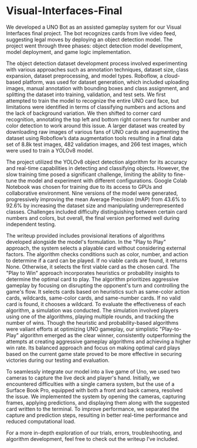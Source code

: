 # Visual-Interfaces-Final

We developed a UNO Bot as an assisted gameplay system for our Visual Interfaces final project. The bot recognizes cards from live video feed, suggesting legal moves by deploying an object detection model. The project went through three phases: object detection model development, model deployment, and game logic implementation. 

The object detection dataset development process involved experimenting with various approaches such as annotation techniques, dataset size, class expansion, dataset preprocessing, and model types. Roboflow, a cloud-based platform, was used for dataset generation, which included uploading images, manual annotation with bounding boxes and class assignment, and splitting the dataset into training, validation, and test sets. We first attempted to train the model to recognize the entire UNO card face, but limitations were identified in terms of classifying numbers and actions and the lack of background variation. We then shifted to corner card recognition, annotating the top left and bottom right corners for number and color detection to work around this issue. A larger dataset was created by downloading raw images of various fans of UNO cards and augmenting the dataset using Roboflow’s data augmentation tools resulting in a final data set of 8.8k test images, 482 validation images, and 266 test images, which were used to train a YOLOv8 model.

The project utilized the YOLOv8 object detection algorithm for its accuracy and real-time capabilities in detecting and classifying objects. However, the slow training time posed a significant challenge, limiting the ability to fine-tune the model and experiment with different configurations. Google Colab Notebook was chosen for training due to its access to GPUs and collaborative environment.  Nine versions of the model were generated, progressively improving the mean Average Precision (mAP) from 43.6% to 92.6% by increasing the dataset size and manipulating underrepresented classes. Challenges included difficulty distinguishing between certain card numbers and colors, but overall, the final version performed well during independent testing.

The writeup provided includes provisional iterations of algorithms developed alongside the model's formulation. In the "Play to Play" approach, the system selects a playable card without considering external factors. The algorithm checks conditions such as color, number, and action to determine if a card can be played. If no viable cards are found, it returns None. Otherwise, it selects the first viable card as the chosen card. The "Play to Win" approach incorporates heuristics or probability insights to determine the optimal card to play. The algorithm prioritizes aggressive gameplay by focusing on disrupting the opponent's turn and controlling the game's flow. It selects cards based on heuristics such as same-color action cards, wildcards, same-color cards, and same-number cards. If no valid card is found, it chooses a wildcard. To evaluate the effectiveness of each algorithm, a simulation was conducted. The simulation involved players using one of the algorithms, playing multiple rounds, and tracking the number of wins. Though the heuristic and probability-based algorithms were valiant efforts at optimizing UNO gameplay, our simplistic "Play-to-Play" algorithm emerged as the clear winner, consistently outperforming the attempts at creating aggressive gameplay algorithms and achieving a higher win rate. Its balanced approach and focus on making optimal card plays based on the current game state proved to be more effective in securing victories during our testing and evaluation.

To seamlessly integrate our model into a live game of Uno, we used two cameras to capture the live deck and player's hand. Initially, we encountered difficulties with a single camera system, but the use of a Surface Book Pro, equipped with both a front and back camera, resolved the issue. We implemented the system by opening the cameras, capturing frames, applying predictions, and displaying them along with the suggested card written to the terminal. To improve performance, we separated the capture and prediction steps, resulting in better real-time performance and reduced computational load.

For a more in-depth exploration of our trials, errors, troubleshooting, and algorithm development, feel free to check out the writeup I’ve included. 
